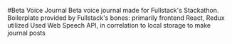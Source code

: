 #Beta Voice Journal 
Beta voice journal made for Fullstack's Stackathon. 
Boilerplate provided by Fullstack's bones: primarily frontend React, Redux utilized
Used Web Speech API, in correlation to local storage to make journal posts